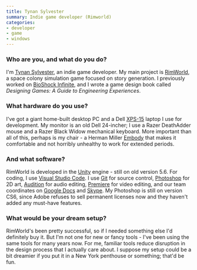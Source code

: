 ```yaml
---
title: Tynan Sylvester
summary: Indie game developer (Rimworld) 
categories:
- developer 
- game
- windows
---
```


### Who are you, and what do you do?

I'm [Tynan Sylvester](https://twitter.com/TynanSylvester "Tynan's Twitter account."), an indie game developer. My main project is [RimWorld][], a space colony simulation game focused on story generation. I previously worked on [BioShock Infinite][bioshock-infinite], and I wrote a game design book called _Designing Games: A Guide to Engineering Experiences_.

### What hardware do you use?

I've got a giant home-built desktop PC and a Dell [XPS-15][] laptop I use for development. My monitor is an old Dell 24-incher; I use a Razer DeathAdder mouse and a Razer Black Widow mechanical keyboard. More important than all of this, perhaps is my chair - a Herman Miller [Embody][] that makes it comfortable and not horribly unhealthy to work for extended periods.

### And what software?

RimWorld is developed in the [Unity][] engine - still on old version 5.6. For coding, I use [Visual Studio Code][visual-studio-code]. I use [Git][] for source control, [Photoshop][] for 2D art, [Audition][] for audio editing, [Premiere][] for video editing, and our team coordinates on [Google Docs][google-docs] and [Skype][]. My Photoshop is still on version CS6, since Adobe refuses to sell permanent licenses now and they haven't added any must-have features.

### What would be your dream setup?

RimWorld's been pretty successful, so if I needed something else I'd definitely buy it. But I'm not one for new or fancy tools - I've been using the same tools for many years now. For me, familiar tools reduce disruption in the design process that I actually care about. I suppose my setup could be a bit dreamier if you put it in a New York penthouse or something; that'd be fun.

[embody]: http://www.hermanmiller.com/products/seating/performance-work-chairs/embody-chairs.html "An ergonomic work chair."
[xps-15]: https://www.dell.com/en-us/shop/productdetails/xps-15-9530 "A 15.6 inch PC laptop."
[audition]: https://creative.adobe.com/products/audition "An audio editing software suite."
[bioshock-infinite]: https://en.wikipedia.org/wiki/BioShock_Infinite "A first-person computer game."
[git]: https://git-scm.com/ "A version control system."
[google-docs]: https://en.wikipedia.org/wiki/Google_Docs "A web-based office suite."
[photoshop]: https://www.adobe.com/products/photoshop.html "A bitmap image editor."
[premiere]: https://www.adobe.com/products/premiere.html "A video editing suite."
[rimworld]: https://rimworldgame.com/ "A scifi colony simulator game."
[skype]: https://www.skype.com/en/ "Voice and video chat software."
[unity]: https://unity3d.com/unity/ "A cross-platform game development tool."
[visual-studio-code]: https://code.visualstudio.com/ "A development IDE."
